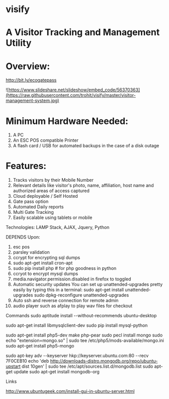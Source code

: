 # visify


# A Visitor Tracking and Management Utility

# Overview:
http://bit.ly/ecogatepass

![https://www.slideshare.net/slideshow/embed_code/56370363](https://raw.githubusercontent.com/trohit/visify/master/visitor-management-system.jpg)

# Minimum Hardware Needed:
1. A PC
2. An ESC POS compatible Printer
3. A flash card / USB for automated backups in the case of a disk outage

# Features:
1. Tracks visitors by their Mobile Number
1. Relevant details like visitor's photo, name, affiliation, host name and authorized areas of access captured
1. Cloud deployable / Self Hosted
1. Gate pass option
1. Automated Daily reports
1. Multi Gate Tracking
1. Easily scalable using tablets or mobile

Technologies:
LAMP Stack, AJAX, Jquery, Python

DEPENDS Upon:
1. esc pos
2. parsley validation
3. ccrypt for encrypting sql dumps
4. sudo apt-get install cron-apt
5. sudo pip install php # for php goodness in python
6. ccryot to encrypt mysql dumps
7. media.navigator.permission.disabled in firefox to toggled
8. Automatic security updates
   You can set up unattended-upgrades pretty easily by typing this in a
   terminal:
	sudo apt-get install unattended-upgrades
	sudo dpkg-reconfigure unattended-upgrades
9. Auto ssh and reverse connection for remote admin
10. audio player such as afplay to play wav files for checkout


Commands
sudo aptitude install --without-recommends ubuntu-desktop

sudo apt-get install libmysqlclient-dev
sudo pip install mysql-python

sudo apt-get install php5-dev make php-pear
sudo pecl install mongo
sudo echo "extension=mongo.so" | sudo tee /etc/php5/mods-available/mongo.ini
sudo apt-get install php5-mongo

sudo apt-key adv --keyserver hkp://keyserver.ubuntu.com:80 --recv 7F0CEB10
echo 'deb http://downloads-distro.mongodb.org/repo/ubuntu-upstart dist 10gen' | sudo tee /etc/apt/sources.list.d/mongodb.list
sudo apt-get update
sudo apt-get install mongodb-org

Links

http://www.ubuntugeek.com/install-gui-in-ubuntu-server.html


